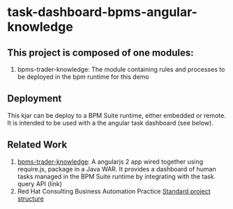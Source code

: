 task-dashboard-bpms-angular-knowledge
==============

## This project is composed of one modules:

1. bpms-trader-knowledge: The module containing rules and processes to be deployed in the bpm runtime for this demo

## Deployment

This kjar can be deploy to a BPM Suite runtime, either embedded or remote. It is intended to be used with a the angular task dashboard (see below).

## Related Work

1. [bpms-trader-knowledge](https://github.com/rhtconsulting/task-dashboard-bpms-angular-app): A angularjs 2 app wired together using require.js, package in a Java WAR. It provides a dashboard of human tasks managed in the BPM Suite runtime by integrating with the task query API (link)
2. Red Hat Consulting Business Automation Practice [Standard project structure](http://redhat.slides.com/jholmes/bxms-standard-project-structures)
